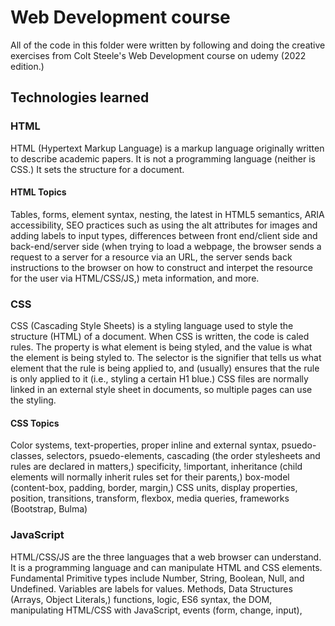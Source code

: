 # Web Development course

All of the code in this folder were written by following and doing the creative exercises from Colt Steele's Web Development course on udemy (2022 edition.)

## Technologies learned

### HTML

HTML (Hypertext Markup Language) is a markup language originally written to describe academic papers. It is not a programming language (neither is CSS.) It sets the structure for a document.

#### HTML Topics

Tables, forms, element syntax, nesting, the latest in HTML5 semantics, ARIA accessibility, SEO practices such as using the alt attributes for images and adding labels to input types, differences between front end/client side and back-end/server side (when trying to load a webpage, the browser sends a request to a server for a resource via an URL, the server sends back instructions to the browser on how to construct and interpet the resource for the user via HTML/CSS/JS,) meta information, and more.

### CSS
  
CSS (Cascading Style Sheets) is a styling language used to style the structure (HTML) of a document. When CSS is written, the code is caled rules. The property is what element is being styled, and the value is what the element is being styled to. The selector is the signifier that tells us what element that the rule is being applied to, and (usually) ensures that the rule is only applied to it (i.e., styling a certain H1 blue.) CSS files are normally linked in an external style sheet in documents, so multiple pages can use the styling.

#### CSS Topics

Color systems, text-properties, proper inline and external syntax, psuedo-classes, selectors, psuedo-elements, cascading (the order stylesheets and rules are declared in matters,) specificity, !important, inheritance (child elements will normally inherit rules set for their parents,) box-model (content-box, padding, border, margin,) CSS units, display properties, position, transitions, transform, flexbox, media queries, frameworks (Bootstrap, Bulma)

### JavaScript

HTML/CSS/JS are the three languages that a web browser can understand. It is a programming language and can manipulate HTML and CSS elements. Fundamental Primitive types include Number, String, Boolean, Null, and Undefined. Variables are labels for values. Methods, Data Structures (Arrays, Object Literals,) functions, logic, ES6 syntax, the DOM, manipulating HTML/CSS with JavaScript, events (form, change, input),  